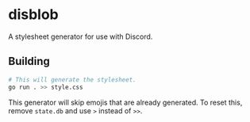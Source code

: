 # disblob

A stylesheet generator for use with Discord.

## Building

```sh
# This will generate the stylesheet.
go run . >> style.css
```

This generator will skip emojis that are already generated. To reset this,
remove `state.db` and use `>` instead of `>>`.
